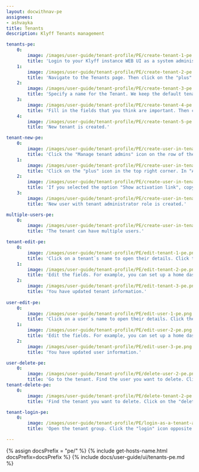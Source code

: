 ```yaml
---
layout: docwithnav-pe
assignees:
- ashvayka
title: Tenants
description: Klyff Tenants management

tenants-pe:
    0:
        image: /images/user-guide/tenant-profile/PE/create-tenant-1-pe.png
        title: 'Login to your Klyff instance WEB UI as a system administrator;'
    1:
        image: /images/user-guide/tenant-profile/PE/create-tenant-2-pe.png
        title: 'Navigate to the Tenants page. Then click on the "plus" icon in the upper right corner of the screen;'
    2:
        image: /images/user-guide/tenant-profile/PE/create-tenant-3-pe.png
        title: 'Specify a name for the Tenant. We keep the default tenant profile;'
    3:
        image: /images/user-guide/tenant-profile/PE/create-tenant-4-pe.png
        title: 'Fill in the fields that you think are important. Then click "Add";'
    4:
        image: /images/user-guide/tenant-profile/PE/create-tenant-5-pe.png
        title: 'New tenant is created.'

tenant-new-pe:
    0:
        image: /images/user-guide/tenant-profile/PE/create-user-in-tenant-1-pe.png
        title: 'Click the "Manage tenant admins" icon on the row of the tenant. The second option: choose the tenant and click on it. Then click on "Manage tenant admins" button;'
    1:
        image: /images/user-guide/tenant-profile/PE/create-user-in-tenant-2-pe.png
        title: 'Click on the "plus" icon in the top right corner. In "Add User" window specify user email, enter information about the new user and select "Show activation link" or "Send activation email" from the drop-down menu;'
    2:
        image: /images/user-guide/tenant-profile/PE/create-user-in-tenant-3-pe.png
        title: 'If you selected the option "Show activation link", copy the link address and send it to the user. Click "OK";'
    3:
        image: /images/user-guide/tenant-profile/PE/create-user-in-tenant-4-pe.png
        title: 'New user with tenant administrator role is created.'

multiple-users-pe:
    0:
        image: /images/user-guide/tenant-profile/PE/create-user-in-tenant-5-pe.png
        title: 'The tenant can have multiple users.'

tenant-edit-pe:
    0:
        image: /images/user-guide/tenant-profile/PE/edit-tenant-1-pe.png
        title: 'Click on a tenant`s name to open their details. Click the "pencil" icon to enter edit mode;'
    1:
        image: /images/user-guide/tenant-profile/PE/edit-tenant-2-pe.png
        title: 'Edit the fields. For example, you can set up a home dashboard for all users of this tenant. After that, save all changes;'
    2:
        image: /images/user-guide/tenant-profile/PE/edit-tenant-3-pe.png
        title: 'You have updated tenant information.'
    
user-edit-pe:
    0:
        image: /images/user-guide/tenant-profile/PE/edit-user-1-pe.png
        title: 'Click on a user`s name to open their details. Click the "pencil" icon to enter edit mode;'
    1:
        image: /images/user-guide/tenant-profile/PE/edit-user-2-pe.png
        title: 'Edit the fields. For example, you can set up a home dashboard for all users of this user. After editing, save all changes;'
    2:
        image: /images/user-guide/tenant-profile/PE/edit-user-3-pe.png
        title: 'You have updated user information.'

user-delete-pe:
    0:
        image: /images/user-guide/tenant-profile/PE/delete-user-2-pe.png
        title: 'Go to the tenant. Find the user you want to delete. Click on the "delete" icon and confirm the deletion by clicking on "Yes".'
tenant-delete-pe:
    0:
        image: /images/user-guide/tenant-profile/PE/delete-tenant-2-pe.png
        title: 'Find the tenant you want to delete. Click on the "delete" icon and confirm the deletion by clicking on "Yes".'

tenant-login-pe:
    0:
        image: /images/user-guide/tenant-profile/PE/login-as-a-tenant-administrator-1-pe.png
        title: 'Open the tenant group. Click the "login" icon opposite to the user account to log in as a tenant administrator.'

---
```


{% assign docsPrefix = "pe/" %}
{% include get-hosts-name.html docsPrefix=docsPrefix %}
{% include docs/user-guide/ui/tenants-pe.md %}